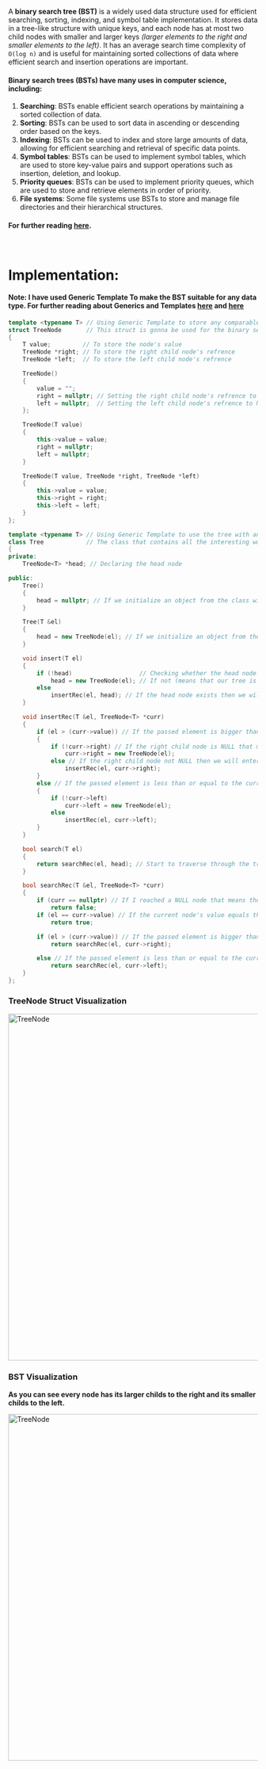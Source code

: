 A **binary search tree (BST)** is a widely used data structure used for efficient searching, sorting, indexing, and symbol table implementation. It stores data in a tree-like structure with unique keys, and each node has at most two child nodes with smaller and larger keys *(larger elements to the right and smaller elements to the left)*. It has an average search time complexity of `O(log n)` and is useful for maintaining sorted collections of data where efficient search and insertion operations are important.

#### Binary search trees (BSTs) have many uses in computer science, including:
1. **Searching**: BSTs enable efficient search operations by maintaining a sorted collection of data.
2. **Sorting**: BSTs can be used to sort data in ascending or descending order based on the keys. 
3. **Indexing**: BSTs can be used to index and store large amounts of data, allowing for efficient searching and retrieval of specific data points.
4. **Symbol tables**: BSTs can be used to implement symbol tables, which are used to store key-value pairs and support operations such as insertion, deletion, and lookup.
5. **Priority queues**: BSTs can be used to implement priority queues, which are used to store and retrieve elements in order of priority.
6. **File systems**: Some file systems use BSTs to store and manage file directories and their hierarchical structures.

#### For further reading [here](https://www.geeksforgeeks.org/binary-search-tree-data-structure/).
</br>



#  Implementation:
#### Note: I have used Generic Template To make the BST suitable for any data type. For further reading about Generics and Templates [here](https://www.geeksforgeeks.org/generics-in-c/) and [here](https://www.geeksforgeeks.org/templates-cpp/)
```cpp
template <typename T> // Using Generic Template to store any comparable data type in the value variable
struct TreeNode       // This struct is gonna be used for the binary search tree nodes
{
    T value;         // To store the node's value
    TreeNode *right; // To store the right child node's refrence
    TreeNode *left;  // To store the left child node's refrence

    TreeNode()
    {
        value = "";
        right = nullptr; // Setting the right child node's refrence to NULL to know in the future there is no right child
        left = nullptr;  // Setting the left child node's refrence to NULL to know in the future there is no left child
    };

    TreeNode(T value)
    {
        this->value = value;
        right = nullptr;
        left = nullptr;
    }

    TreeNode(T value, TreeNode *right, TreeNode *left)
    {
        this->value = value;
        this->right = right;
        this->left = left;
    }
};

template <typename T> // Using Generic Template to use the tree with any comparable datatype
class Tree            // The class that contains all the interesting work :)
{
private:
    TreeNode<T> *head; // Declaring the head node

public:
    Tree()
    {
        head = nullptr; // If we initialize an object from the class without passing starting value we will set the head node to NULL
    }

    Tree(T &el)
    {
        head = new TreeNode(el); // If we initialize an object from the class passing starting value we will set the head node to a new node which its value is the passed value
    }

    void insert(T el)
    {
        if (!head)                   // Checking whether the head node exists or not
            head = new TreeNode(el); // If not (means that our tree is empty) then we will set the head node to a new node with the passed element
        else
            insertRec(el, head); // If the head node exists then we will have to traverse through the tree to find the right place for our passed element
    }

    void insertRec(T &el, TreeNode<T> *curr)
    {
        if (el > (curr->value)) // If the passed element is bigger than the current node's value, Then we will go to the right branch
        {
            if (!curr->right) // If the right child node is NULL that means it is the intended node to insert our element
                curr->right = new TreeNode(el);
            else // If the right child node not NULL then we will enter it to continue traversing
                insertRec(el, curr->right);
        }
        else // If the passed element is less than or equal to the current node's value, Then we will go to the left branch
        {
            if (!curr->left)
                curr->left = new TreeNode(el);
            else
                insertRec(el, curr->left);
        }
    }

    bool search(T el)
    {
        return searchRec(el, head); // Start to traverse through the tree to find the intended value
    }

    bool searchRec(T &el, TreeNode<T> *curr)
    {
        if (curr == nullptr) // If I reached a NULL node that means the intended value does not exist, Thus we will return false
            return false;
        if (el == curr->value) // If the current node's value equals the intended value we will stop traversing and return true
            return true;

        if (el > (curr->value)) // If the passed element is bigger than the current node's value, Then we will go to the right branch
            return searchRec(el, curr->right);

        else // If the passed element is less than or equal to the current node's value, Then we will go to the left branch
            return searchRec(el, curr->left);
    }
};
```

### TreeNode Struct Visualization
<img src="https://user-images.githubusercontent.com/113056556/228140166-460c2ca2-1395-49b0-a591-4815e9d24054.JPG" alt="TreeNode" width="700"/>

### BST Visualization
**As you can see every node has its larger childs to the right and its smaller childs to the left.**

<img src="https://user-images.githubusercontent.com/113056556/228140334-44ce7863-3426-40d6-bfdb-918904780f3b.JPG" alt="TreeNode" width="700"/>
